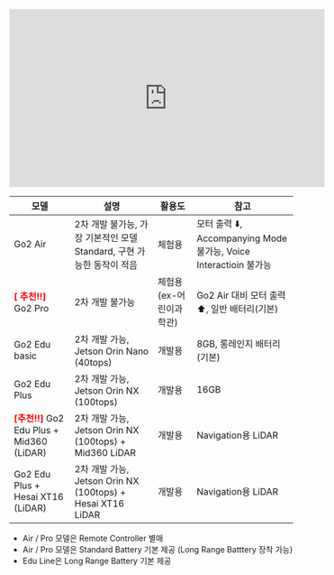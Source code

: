 <iframe width="560" height="315" src="https://www.youtube.com/embed/6zPvT0ig1VM" frameborder="0" allowfullscreen></iframe>

| 모델 | 설명 | 활용도 | 참고 |
|------|-----------------------------------------|----------|-------|  
| Go2 Air |	2차 개발 불가능, 가장 기본적인 모델 Standard, 구현 가능한 동작이 적음 | 체험용 | 모터 출력 ⬇️, Accompanying Mode 불가능, Voice Interactioin 불가능 |  
|<span style="color: red; font-weight: bold;">[ 추천‼️]</span> Go2 Pro | 2차 개발 불가능 | 체험용(ex-어린이과학관) | Go2 Air 대비 모터 출력 ⬆️, 일반 배터리(기본) |  
| Go2 Edu basic | 2차 개발 가능, Jetson Orin Nano (40tops) | 개발용 | 8GB, 롱레인지 배터리(기본) |  
| Go2 Edu Plus | 2차 개발 가능, Jetson Orin NX (100tops) | 개발용 | 16GB |  
| <span style="color: red; font-weight: bold;">[추천‼️]</span> Go2 Edu Plus + Mid360 (LiDAR) | 2차 개발 가능, Jetson Orin NX (100tops) + Mid360 LiDAR | 개발용 | Navigation용 LiDAR |  
| Go2 Edu Plus + Hesai XT16 (LiDAR) | 2차 개발 가능, Jetson Orin NX (100tops) + Hesai XT16 LiDAR | 개발용 | Navigation용 LiDAR |  

- Air / Pro 모델은 Remote Controller 별매
- Air / Pro 모델은 Standard Battery 기본 제공 (Long Range Batttery 장착 가능)
- Edu Line은 Long Range Battery 기본 제공